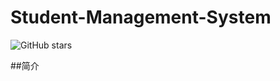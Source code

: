# Student-Management-System
![GitHub stars](https://img.shields.io/github/stars/Xu-guangyun/Student-Management-System) 

##简介
